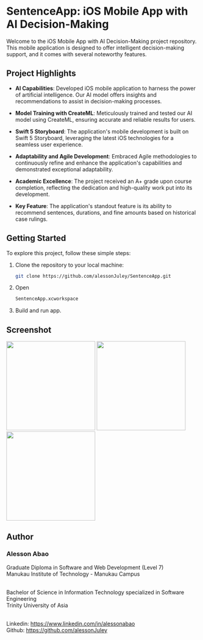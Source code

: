 # SentenceApp: iOS Mobile App with AI Decision-Making

Welcome to the iOS Mobile App with AI Decision-Making project repository. This mobile application is designed to offer intelligent decision-making support, and it comes with several noteworthy features.

## Project Highlights

- **AI Capabilities**: Developed iOS mobile application to harness the power of artificial intelligence. Our AI model offers insights and recommendations to assist in decision-making processes.

- **Model Training with CreateML**: Meticulously trained and tested our AI model using CreateML, ensuring accurate and reliable results for users.

- **Swift 5 Storyboard**: The application's mobile development is built on Swift 5 Storyboard, leveraging the latest iOS technologies for a seamless user experience.

- **Adaptability and Agile Development**: Embraced Agile methodologies to continuously refine and enhance the application's capabilities and demonstrated exceptional adaptability.

- **Academic Excellence**: The project received an A+ grade upon course completion, reflecting the dedication and high-quality work put into its development.

- **Key Feature**: The application's standout feature is its ability to recommend sentences, durations, and fine amounts based on historical case rulings. 

## Getting Started

To explore this project, follow these simple steps:

1. Clone the repository to your local machine:
   ```bash
   git clone https://github.com/alessonJuley/SentenceApp.git
2. Open
   ```bash
   SentenceApp.xcworkspace
3. Build and run app.

## Screenshot
<img width="233" src="https://github.com/alessonJuley/SentenceApp/assets/92022487/a5133729-94ff-4808-8a58-b90f6c827122">    
<img width="233" src="https://github.com/alessonJuley/SentenceApp/assets/92022487/2c81f5df-7258-4581-8c36-d9dcd638bb95">
<img width="233" src="https://github.com/alessonJuley/SentenceApp/assets/92022487/0701595f-b191-4a49-ac6d-867cb1de94da">



## Author
<h3>Alesson Abao</h3>
Graduate Diploma in Software and Web Development (Level 7)<br>
Manukau Institute of Technology - Manukau Campus <br><br>

Bachelor of Science in Information Technology specialized in Software Engineering<br>
Trinity University of Asia <br><br>

Linkedin: https://www.linkedin.com/in/alessonabao <br>
Github: https://github.com/alessonJuley <br>
